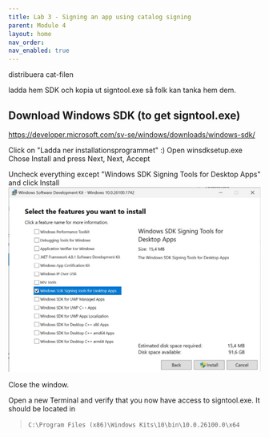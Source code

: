 ```yaml
---
title: Lab 3 - Signing an app using catalog signing
parent: Module 4
layout: home
nav_order: 
nav_enabled: true
---
```


distribuera cat-filen

ladda hem SDK och kopia ut signtool.exe så folk kan tanka hem dem.

## Download Windows SDK (to get signtool.exe)

https://developer.microsoft.com/sv-se/windows/downloads/windows-sdk/

Click on "Ladda ner installationsprogrammet" :)
Open winsdksetup.exe
Chose Install and press Next, Next, Accept

Uncheck everything except "Windows SDK Signing Tools for Desktop Apps" and click Install
![alt text](/img/mod4-lab3-img1.jpg)

Close the window.

Open a new Terminal and verify that you now have access to signtool.exe.
It should be located in 
> `C:\Program Files (x86)\Windows Kits\10\bin\10.0.26100.0\x64`